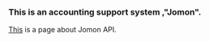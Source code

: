 ### This is an accounting support system ,"Jomon".

[This](https://github.com/traPtitech/Jomon/dist/index.html) is a page about Jomon API.

